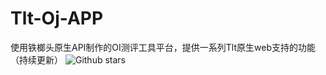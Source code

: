 # Tlt-Oj-APP
使用铁榔头原生API制作的OI测评工具平台，提供一系列Tlt原生web支持的功能（持续更新）
![Github stars](https://img.shields.io/github/stars/DevOpen-Club/Tlt-Oj-APP.svg)

